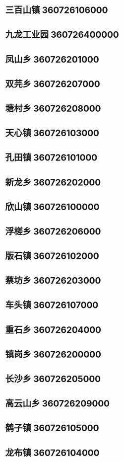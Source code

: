 # 三百山镇 360726106000
# 九龙工业园 360726400000
# 凤山乡 360726201000
# 双芫乡 360726207000
# 塘村乡 360726208000
# 天心镇 360726103000
# 孔田镇 360726101000
# 新龙乡 360726202000
# 欣山镇 360726100000
# 浮槎乡 360726206000
# 版石镇 360726102000
# 蔡坊乡 360726203000
# 车头镇 360726107000
# 重石乡 360726204000
# 镇岗乡 360726200000
# 长沙乡 360726205000
# 高云山乡 360726209000
# 鹤子镇 360726105000
# 龙布镇 360726104000
